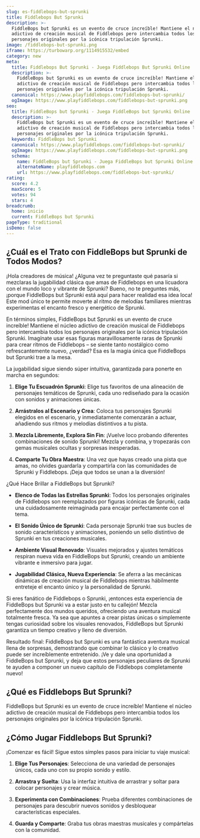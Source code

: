 ```yaml
---
slug: es-fiddlebops-but-sprunki
title: Fiddlebops But Sprunki
description: >-
  FiddleBops but Sprunki es un evento de cruce increíble! Mantiene el núcleo
  adictivo de creación musical de Fiddlebops pero intercambia todos los
  personajes originales por la icónica tripulación Sprunki.
image: /fiddlebops-but-sprunki.png
iframe: https://turbowarp.org/1114915532/embed
category: new
meta:
  title: Fiddlebops But Sprunki - Juega Fiddlebops But Sprunki Online
  description: >-
    FiddleBops but Sprunki es un evento de cruce increíble! Mantiene el núcleo
    adictivo de creación musical de Fiddlebops pero intercambia todos los
    personajes originales por la icónica tripulación Sprunki.
  canonical: https://www.playfiddlebops.com/fiddlebops-but-sprunki/
  ogImage: https://www.playfiddlebops.com/fiddlebops-but-sprunki.png
seo:
  title: FiddleBops but Sprunki - Juega FiddleBops but Sprunki Online
  description: >-
    FiddleBops but Sprunki es un evento de cruce increíble! Mantiene el núcleo
    adictivo de creación musical de Fiddlebops pero intercambia todos los
    personajes originales por la icónica tripulación Sprunki.
  keywords: FiddleBops but Sprunki
  canonical: https://www.playfiddlebops.com/fiddlebops-but-sprunki/
  ogImage: https://www.playfiddlebops.com/fiddlebops-but-sprunki.png
  schema:
    name: FiddleBops but Sprunki - Juega FiddleBops but Sprunki Online
    alternateName: playfiddlebops.com
    url: https://www.playfiddlebops.com/fiddlebops-but-sprunki/
rating:
  score: 4.2
  maxScore: 5
  votes: 94
  stars: 4
breadcrumb:
  home: inicio
  current: FiddleBops but Sprunki
pageType: traditional
isDemo: false
---
```


## ¿Cuál es el Trato con FiddleBops but Sprunki de Todos Modos?

¡Hola creadores de música! ¿Alguna vez te preguntaste qué pasaría si mezclaras la jugabilidad clásica que amas de Fiddlebops en una licuadora con el mundo loco y vibrante de Sprunki? Bueno, no te preguntes más, ¡porque FiddleBops but Sprunki está aquí para hacer realidad esa idea loca! Este mod único te permite moverte al ritmo de melodías familiares mientras experimentas el encanto fresco y energético de Sprunki.

En términos simples, FiddleBops but Sprunki es un evento de cruce increíble! Mantiene el núcleo adictivo de creación musical de Fiddlebops pero intercambia todos los personajes originales por la icónica tripulación Sprunki. Imagínate usar esas figuras maravillosamente raras de Sprunki para crear ritmos de Fiddlebops – se siente tanto nostálgico como refrescantemente nuevo, ¿verdad? Esa es la magia única que FiddleBops but Sprunki trae a la mesa.

La jugabilidad sigue siendo súper intuitiva, garantizada para ponerte en marcha en segundos:

1. **Elige Tu Escuadrón Sprunki**: Elige tus favoritos de una alineación de personajes temáticos de Sprunki, cada uno rediseñado para la ocasión con sonidos y animaciones únicas.

1. **Arrástralos al Escenario y Crea**: Coloca tus personajes Sprunki elegidos en el escenario, y inmediatamente comenzarán a actuar, añadiendo sus ritmos y melodías distintivos a tu pista.

1. **Mezcla Libremente, Explora Sin Fin**: ¡Vuelve loco probando diferentes combinaciones de sonido Sprunki! Mezcla y combina, y tropezarás con gemas musicales ocultas y sorpresas inesperadas.

1. **Comparte Tu Obra Maestra**: Una vez que hayas creado una pista que amas, no olvides guardarla y compartirla con las comunidades de Sprunki y Fiddlebops. ¡Deja que todos se unan a la diversión!

¿Qué Hace Brillar a FiddleBops but Sprunki?

- **Elenco de Todas las Estrellas Sprunki**: Todos los personajes originales de Fiddlebops son reemplazados por figuras icónicas de Sprunki, cada una cuidadosamente reimaginada para encajar perfectamente con el tema.

- **El Sonido Único de Sprunki**: Cada personaje Sprunki trae sus bucles de sonido característicos y animaciones, poniendo un sello distintivo de Sprunki en tus creaciones musicales.

- **Ambiente Visual Renovado**: Visuales mejorados y ajustes temáticos respiran nueva vida en FiddleBops but Sprunki, creando un ambiente vibrante e inmersivo para jugar.

- **Jugabilidad Clásica, Nueva Experiencia**: Se aferra a las mecánicas dinámicas de creación musical de Fiddlebops mientras hábilmente entreteje el encanto único y la personalidad de Sprunki.

Si eres fanático de Fiddlebops o Sprunki, ¡entonces esta experiencia de FiddleBops but Sprunki va a estar justo en tu callejón! Mezcla perfectamente dos mundos queridos, ofreciendo una aventura musical totalmente fresca. Ya sea que apuntes a crear pistas únicas o simplemente tengas curiosidad sobre los visuales renovados, FiddleBops but Sprunki garantiza un tiempo creativo y lleno de diversión.

Resultado final: FiddleBops but Sprunki es una fantástica aventura musical llena de sorpresas, demostrando que combinar lo clásico y lo creativo puede ser increíblemente entretenido. ¡Ve y dale una oportunidad a FiddleBops but Sprunki, y deja que estos personajes peculiares de Sprunki te ayuden a componer un nuevo capítulo de Fiddlebops completamente nuevo!

## ¿Qué es Fiddlebops But Sprunki?

FiddleBops but Sprunki es un evento de cruce increíble! Mantiene el núcleo adictivo de creación musical de Fiddlebops pero intercambia todos los personajes originales por la icónica tripulación Sprunki.

## ¿Cómo Jugar Fiddlebops But Sprunki?

¡Comenzar es fácil! Sigue estos simples pasos para iniciar tu viaje musical:

1. **Elige Tus Personajes**: Selecciona de una variedad de personajes únicos, cada uno con su propio sonido y estilo.

1. **Arrastra y Suelta**: Usa la interfaz intuitiva de arrastrar y soltar para colocar personajes y crear música.

1. **Experimenta con Combinaciones**: Prueba diferentes combinaciones de personajes para descubrir nuevos sonidos y desbloquear características especiales.

1. **Guarda y Comparte**: Graba tus obras maestras musicales y compártelas con la comunidad.